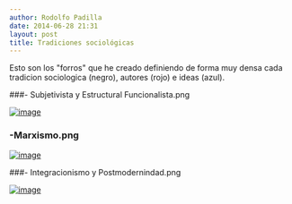 ```yaml
---
author: Rodolfo Padilla
date: 2014-06-28 21:31
layout: post
title: Tradiciones sociológicas
---
```


<!-- more -->

Esto son los "forros" que he creado definiendo de forma muy densa cada tradicion sociologica (negro), autores (rojo) e ideas (azul).

###- Subjetivista y Estructural Funcionalista.png

[![image](/assets/img/t1.png)](/assets/img/tradiciones_1.jpg)

### -Marxismo.png

[![image](/assets/img/t2.png)](/assets/img/tradiciones_2.jpg)

###- Integracionismo y Postmodernindad.png

[![image](/assets/img/t3.png)](/assets/img/tradiciones_3.jpg)

